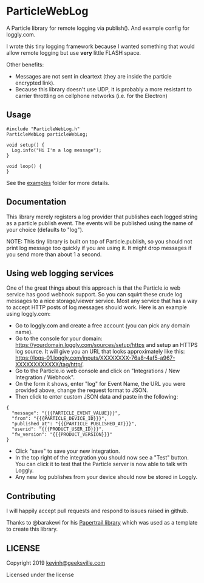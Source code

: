 # ParticleWebLog

A Particle library for remote logging via publish().  And example config
for loggly.com.

I wrote this tiny logging framework because I wanted something that would allow
remote logging but use **very** little FLASH space. 

Other benefits:

* Messages are not sent in cleartext (they are inside the particle encrypted link).
* Because this library doesn't use UDP, it is probably a more resistant to carrier
throttling on cellphone networks (i.e. for the Electron)

## Usage

```
#include "ParticleWebLog.h"
ParticleWebLog particleWebLog;

void setup() {
  Log.info("Hi I'm a log message");
}

void loop() {
}
```

See the [examples](examples) folder for more details.

## Documentation

This library merely registers a log provider that publishes each logged string
as a particle publish event.  The events will be published using the name of
your choice (defaults to "log").

NOTE: This tiny library is built on top of Particle.publish, so you should not
print log message too quickly if you are using it.  It might drop messages if
you send more than about 1 a second.

## Using web logging services

One of the great things about this approach is that the Particle.io web service
has good webhook support.  So you can squirt these crude log messages to a nice storage/viewer
service.  Most any service that has a way to accept HTTP posts of log messages should work.
Here is an example using loggly.com:

* Go to loggly.com and create a free account (you can pick any domain name).
* Go to the console for your domain: https://yourdomain.loggly.com/sources/setup/https
and setup an HTTPS log source.  It will give you an URL that looks approximately
like this: https://logs-01.loggly.com/inputs/XXXXXXXX-76a8-4af5-a967-XXXXXXXXXXXX/tag/http/.
* Go to the Particle.io web console and click on "Integrations / New Integration / Webhook".
* On the form it shows, enter "log" for Event Name, the URL you were provided above, change the request format to
JSON.
* Then click to enter custom JSON data and paste in the following:
```
{
  "message": "{{{PARTICLE_EVENT_VALUE}}}",
  "from": "{{{PARTICLE_DEVICE_ID}}}",
  "published_at": "{{{PARTICLE_PUBLISHED_AT}}}",
  "userid": "{{{PRODUCT_USER_ID}}}",
  "fw_version": "{{{PRODUCT_VERSION}}}"
}
```
* Click "save" to save your new integration.
* In the top right of the integration you should now see a "Test" button.  You can
click it to test that the Particle server is now able to talk with Loggly.
* Any new log publishes from your device should now be stored in Loggly.

## Contributing

I will happily accept pull requests and respond to issues raised in github.

Thanks to @barakewi for his [Papertrail library](https://github.com/barakwei/ParticlePapertrail) which was used
as a template to create this library.

## LICENSE
Copyright 2019 kevinh@geeksville.com

Licensed under the <insert your choice of license here> license
